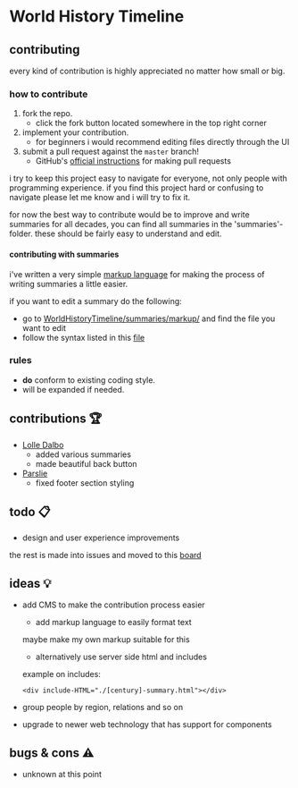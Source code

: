 # World History Timeline

## contributing

every kind of contribution is highly appreciated no matter how small or big.

### how to contribute

1. fork the repo.
   * click the fork button located somewhere in the top right corner
2. implement your contribution.
   * for beginners i would recommend editing files directly through the UI
3. submit a pull request against the `master` branch!
   * GitHub's [official instructions](https://docs.github.com/en/pull-requests/collaborating-with-pull-requests/proposing-changes-to-your-work-with-pull-requests/creating-a-pull-request) for making pull requests

i try to keep this project easy to navigate for everyone, not only people
with programming experience. if you find this project hard or confusing to
navigate please let me know and i will try to fix it.

for now the best way to contribute would be to improve and write summaries
for all decades, you can find all summaries in the 'summaries'-folder. these should
be fairly easy to understand and edit.

#### contributing with summaries

i've written a very simple [markup language](https://github.com/tavro/WHT-markup) for making the process of writing summaries a little easier.

if you want to edit a summary do the following:
  * go to [WorldHistoryTimeline/summaries/markup/](https://github.com/tavro/WorldHistoryTimeline/tree/main/summaries/markup) and find the file you want to edit
  * follow the syntax listed in this [file](https://github.com/tavro/WHT-markup/blob/main/README.md)

### rules

* **do** conform to existing coding style.
* will be expanded if needed.

## contributions :trophy:
* [Lolle Dalbo](https://github.com/Skaparen)
    * added various summaries
    * made beautiful back button
* [Parslie](https://github.com/parslie)
    * fixed footer section styling

## todo :clipboard:
* design and user experience improvements

the rest is made into issues and moved to this [board](https://github.com/users/tavro/projects/2/views/1)

## ideas :bulb:
* add CMS to make the contribution process easier
    * add markup language to easily format text

    maybe make my own markup suitable for this

    * alternatively use server side html and includes

    example on includes:
    ```
    <div include-HTML="./[century]-summary.html"></div>
    ```

* group people by region, relations and so on

* upgrade to newer web technology that has support for components

## bugs & cons :warning:
* unknown at this point
